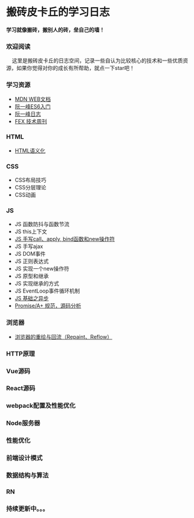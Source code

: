 # 搬砖皮卡丘的学习日志
**学习就像搬砖，搬别人的砖，垒自己的墙！**
### 欢迎阅读
&nbsp;&nbsp;&nbsp;&nbsp;这里是搬砖皮卡丘的日志空间，记录一些自认为比较核心的技术和一些优质资源，如果你觉得对你的成长有所帮助，就点一下star吧！
### 学习资源
- [MDN WEB文档](https://developer.mozilla.org/zh-CN/)
- [阮一峰ES6入门](http://es6.ruanyifeng.com/)
- [阮一峰日志](http://www.ruanyifeng.com/blog/)
- [FEX 技术周刊](http://fex.baidu.com/weekly/)

### HTML
- [HTML语义化](articles/HTML系列/HTML语义化.md)

### CSS
- CSS布局技巧
- CSS分层理论
- CSS动画


### JS

- JS 函数防抖与函数节流
- JS this上下文
- [JS 手写call、apply, bind函数和new操作符]()
- JS 手写ajax
- JS DOM事件
- JS 正则表达式
- JS 实现一个new操作符
- JS 原型和继承
- JS 实现继承的方式
- JS EventLoop事件循环机制
- [JS 基础之异步](https://github.com/zero7room/blog/blob/master/articles/JS%E7%B3%BB%E5%88%97/JS%E5%9F%BA%E7%A1%80%E4%B9%8B%E5%BC%82%E6%AD%A5.md)
- [Promise/A+ 规范，源码分析](https://github.com/zero7room/MyPromise)

### 浏览器 

- [浏览器的重绘与回流（Repaint、Reflow）](https://github.com/sisterAn/blog/issues/48)

### HTTP原理
### Vue源码
### React源码
### webpack配置及性能优化
### Node服务器
### 性能优化
### 前端设计模式
### 数据结构与算法
### RN


### 持续更新中。。。

